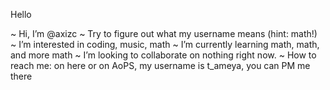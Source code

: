 Hello

~ Hi, I’m @axizc
~ Try to figure out what my username means (hint: math!)
~ I’m interested in coding, music, math
~  I’m currently learning math, math, and more math
~ I’m looking to collaborate on nothing right now.
~ How to reach me: on here or on AoPS, my username is t_ameya, you can PM me there

<!---
riaxizc/riaxizc is a ✨ special ✨ repository because its `README.md` (this file) appears on your GitHub profile.
You can click the Preview link to take a look at your changes.
--->
